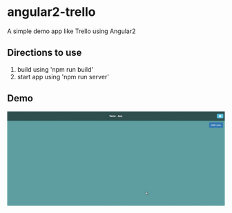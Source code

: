 # angular2-trello
A simple demo app like Trello using Angular2

## Directions to use
1. build using 'npm run build'
2. start app using 'npm run server'

## Demo
![demo](./demo.gif)